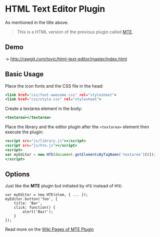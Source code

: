 HTML Text Editor Plugin
=======================

As mentioned in the title above.

> This is a HTML version of the previous plugin called [MTE](https://github.com/tovic/markdown-text-editor "MTE &ndash; Markdown Text Editor").

Demo
----

&rarr; http://rawgit.com/tovic/html-text-editor/master/index.html

Basic Usage
-----------

Place the icon fonts and the CSS file in the head:

``` .html
<link href="css/font-awesome.css" rel="stylesheet">
<link href="css/style.css" rel="stylesheet">
```

Create a textarea element in the body:

``` .html
<textarea></textarea>
```

Place the library and the editor plugin after the `<textarea>` element then execute the plugin:

``` .html
<script src="js/library.js"></script>
<script src="js/hte.js"></script>
<script>
var myEditor = new HTE(document.getElementsByTagName('textarea')[0]);
</script>
```

Options
-------

Just like the **MTE** plugin but initiated by `HTE` instead of `MTE`:

``` .javascript
var myEditor = new HTE(elem, { ... });
myEditor.button('foo', {
    title: 'Bar',
    click: function() {
        alert('Baz!');
    }
});
```

Read more on the [Wiki Pages of MTE Plugin](https://github.com/tovic/markdown-text-editor/wiki)